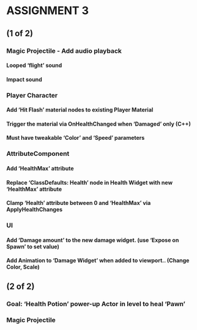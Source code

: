 ﻿# ASSIGNMENT 3
## (1 of 2)
### Magic Projectile - Add audio playback
#### Looped ‘flight’ sound
#### Impact sound
### Player Character
#### Add ‘Hit Flash’ material nodes to existing Player Material
#### Trigger the material via OnHealthChanged when ‘Damaged’ only (C++)
#### Must have tweakable ‘Color’ and ‘Speed’ parameters
### AttributeComponent
#### Add ‘HealthMax’ attribute
#### Replace ‘ClassDefaults: Health’ node in Health Widget with new ‘HealthMax’ attribute
#### Clamp ‘Health’ attribute between 0 and ‘HealthMax’ via ApplyHealthChanges
### UI
#### Add ‘Damage amount’ to the new damage widget. (use ‘Expose on Spawn’ to set value)
#### Add Animation to ‘Damage Widget’ when added to viewport.. (Change Color, Scale)

## (2 of 2)
### Goal: ‘Health Potion’ power-up Actor in level to heal ‘Pawn’

### Magic Projectile
